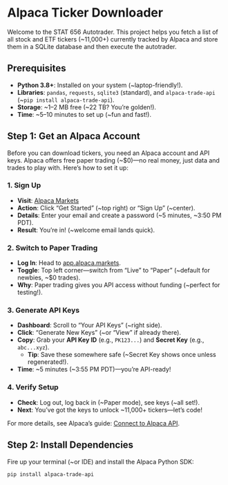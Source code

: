 # Alpaca Ticker Downloader

Welcome to the STAT 656 Autotrader. This project helps you fetch a list of all stock and ETF tickers (~11,000+) currently tracked by Alpaca and store them in a SQLite database and then execute the autotrader. 

## Prerequisites

- **Python 3.8+**: Installed on your system (~laptop-friendly!).
- **Libraries**: `pandas`, `requests`, `sqlite3` (standard), and `alpaca-trade-api` (~`pip install alpaca-trade-api`).
- **Storage**: ~1–2 MB free (~22 TB? You’re golden!).
- **Time**: ~5–10 minutes to set up (~fun and fast!).

## Step 1: Get an Alpaca Account

Before you can download tickers, you need an Alpaca account and API keys. Alpaca offers free paper trading (~$0)—no real money, just data and trades to play with. Here’s how to set it up:

### 1. Sign Up
- **Visit**: [Alpaca Markets](https://alpaca.markets/)
- **Action**: Click “Get Started” (~top right) or “Sign Up” (~center).
- **Details**: Enter your email and create a password (~5 minutes, ~3:50 PM PDT).
- **Result**: You’re in! (~welcome email lands quick).

### 2. Switch to Paper Trading
- **Log In**: Head to [app.alpaca.markets](https://app.alpaca.markets/).
- **Toggle**: Top left corner—switch from “Live” to “Paper” (~default for newbies, ~$0 trades).
- **Why**: Paper trading gives you API access without funding (~perfect for testing!).

### 3. Generate API Keys
- **Dashboard**: Scroll to “Your API Keys” (~right side).
- **Click**: “Generate New Keys” (~or “View” if already there).
- **Copy**: Grab your **API Key ID** (e.g., `PK123...`) and **Secret Key** (e.g., `abc...xyz`).
  - **Tip**: Save these somewhere safe (~Secret Key shows once unless regenerated!).
- **Time**: ~5 minutes (~3:55 PM PDT)—you’re API-ready!

### 4. Verify Setup
- **Check**: Log out, log back in (~Paper mode), see keys (~all set!).
- **Next**: You’ve got the keys to unlock ~11,000+ tickers—let’s code!

For more details, see Alpaca’s guide: [Connect to Alpaca API](https://alpaca.markets/learn/connect-to-alpaca-api).

## Step 2: Install Dependencies
Fire up your terminal (~or IDE) and install the Alpaca Python SDK:

```bash
pip install alpaca-trade-api